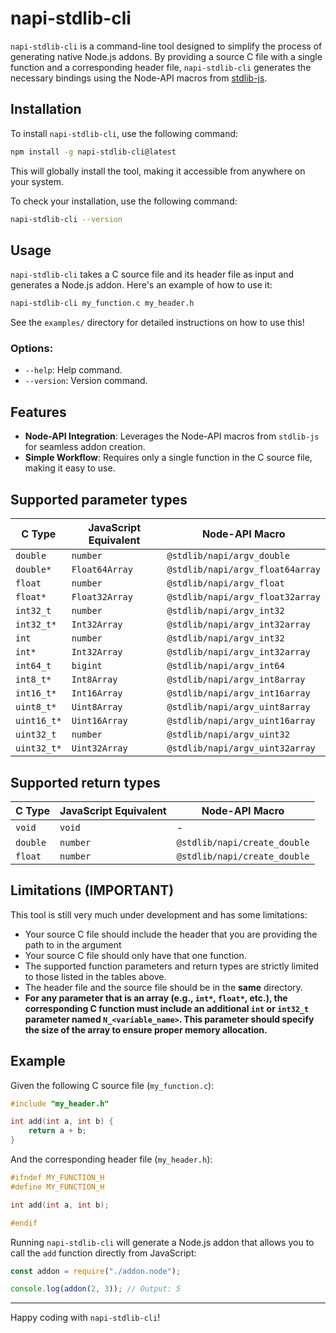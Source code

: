 # napi-stdlib-cli

`napi-stdlib-cli` is a command-line tool designed to simplify the process of generating native Node.js addons. By providing a source C file with a single function and a corresponding header file, `napi-stdlib-cli` generates the necessary bindings using the Node-API macros from [stdlib-js](https://github.com/stdlib-js).

## Installation

To install `napi-stdlib-cli`, use the following command:

```bash
npm install -g napi-stdlib-cli@latest
```

This will globally install the tool, making it accessible from anywhere on your system.

To check your installation, use the following command:

```bash
napi-stdlib-cli --version
```

## Usage

`napi-stdlib-cli` takes a C source file and its header file as input and generates a Node.js addon. Here's an example of how to use it:

```bash
napi-stdlib-cli my_function.c my_header.h
```

See the `examples/` directory for detailed instructions on how to use this!

### Options:

- `--help`: Help command.
- `--version`: Version command.

## Features

- **Node-API Integration**: Leverages the Node-API macros from `stdlib-js` for seamless addon creation.
- **Simple Workflow**: Requires only a single function in the C source file, making it easy to use.

## Supported parameter types

| C Type      | JavaScript Equivalent | Node-API Macro                   |
| ----------- | --------------------- | -------------------------------- |
| `double`    | `number`              | `@stdlib/napi/argv_double`       |
| `double*`   | `Float64Array`        | `@stdlib/napi/argv_float64array` |
| `float`     | `number`              | `@stdlib/napi/argv_float`        |
| `float*`    | `Float32Array`        | `@stdlib/napi/argv_float32array` |
| `int32_t`   | `number`              | `@stdlib/napi/argv_int32`        |
| `int32_t*`  | `Int32Array`          | `@stdlib/napi/argv_int32array`   |
| `int`       | `number`              | `@stdlib/napi/argv_int32`        |
| `int*`      | `Int32Array`          | `@stdlib/napi/argv_int32array`   |
| `int64_t`   | `bigint`              | `@stdlib/napi/argv_int64`        |
| `int8_t*`   | `Int8Array`           | `@stdlib/napi/argv_int8array`    |
| `int16_t*`  | `Int16Array`          | `@stdlib/napi/argv_int16array`   |
| `uint8_t*`  | `Uint8Array`          | `@stdlib/napi/argv_uint8array`   |
| `uint16_t*` | `Uint16Array`         | `@stdlib/napi/argv_uint16array`  |
| `uint32_t`  | `number`              | `@stdlib/napi/argv_uint32`       |
| `uint32_t*` | `Uint32Array`         | `@stdlib/napi/argv_uint32array`  |

## Supported return types

| C Type   | JavaScript Equivalent | Node-API Macro               |
| -------- | --------------------- | ---------------------------- |
| `void`   | `void`                | -                            |
| `double` | `number`              | `@stdlib/napi/create_double` |
| `float`  | `number`              | `@stdlib/napi/create_double` |

## Limitations (IMPORTANT)

This tool is still very much under development and has some limitations:

- Your source C file should include the header that you are providing the path to in the argument
- Your source C file should only have that one function.
- The supported function parameters and return types are strictly limited to those listed in the tables above.
- The header file and the source file should be in the **same** directory.
- **For any parameter that is an array (e.g., `int*`, `float*`, etc.), the corresponding C function must include an additional `int` or `int32_t` parameter named `N_<variable_name>`. This parameter should specify the size of the array to ensure proper memory allocation.**

## Example

Given the following C source file (`my_function.c`):

```c
#include "my_header.h"

int add(int a, int b) {
    return a + b;
}
```

And the corresponding header file (`my_header.h`):

```c
#ifndef MY_FUNCTION_H
#define MY_FUNCTION_H

int add(int a, int b);

#endif
```

Running `napi-stdlib-cli` will generate a Node.js addon that allows you to call the `add` function directly from JavaScript:

```javascript
const addon = require("./addon.node");

console.log(addon(2, 3)); // Output: 5
```

---

Happy coding with `napi-stdlib-cli`!
